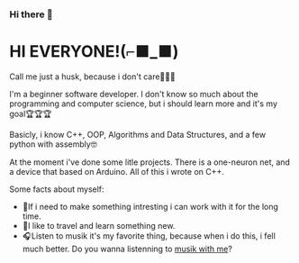 ### Hi there 👋


# HI EVERYONE!(⌐■_■)

Call me just a husk, because i don't care🗿🗿🗿

I'm a beginner software developer. I don't know so much about the programming and computer science, but i should learn more and it's my goal🏆🏆🏆

Basicly, i know C++, OOP, Algorithms and Data Structures, and a few python with assembly🤓

At the moment i've done some litle projects. There is a one-neuron net, and a device that based on Arduino. All of this i wrote on C++.

Some facts about myself: 
- 📖If i need to make something intresting i can work with it for the long time.
- 🚊I like to travel and learn something new.
- 🎧Listen to musik it's my favorite thing, because when i do this, i fell much better. Do you wanna listenning to [musik with me](https://open.spotify.com/user/31prg5kvvxwv736oczg6ertbizxa?si=33e8daeed7ea4e5a)? 

